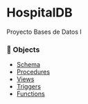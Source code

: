 # HospitalDB
Proyecto Bases de Datos I 

### 📌 Objects
- [Schema]
- [Procedures]
- [Views]
- [Triggers]
- [Functions]


[Schema]: <https://github.com/EmilzonJ/HospitalDB/blob/main/sql/shema_definition/HospitalDB.sql>
[Procedures]: <https://github.com/EmilzonJ/HospitalDB/tree/main/sql/store_procedures>
[Views]: <https://github.com/EmilzonJ/HospitalDB/tree/main/sql/views>
[Triggers]: <https://github.com/EmilzonJ/HospitalDB/tree/main/sql/triggers>
[Functions]: <https://github.com/EmilzonJ/HospitalDB/tree/main/sql/functions>
